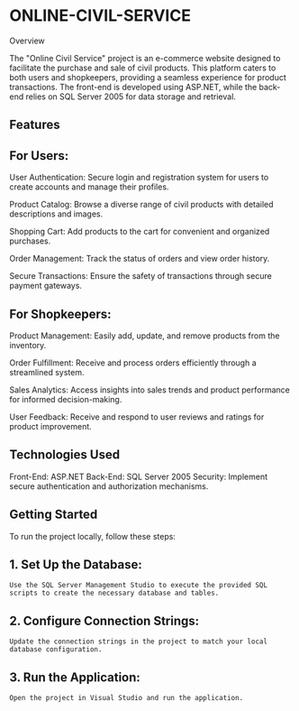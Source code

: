 # ONLINE-CIVIL-SERVICE

Overview

The "Online Civil Service" project is an e-commerce website designed to facilitate the purchase and sale of civil products. This platform caters to both users and shopkeepers, providing a seamless experience for product transactions. The front-end is developed using ASP.NET, while the back-end relies on SQL Server 2005 for data storage and retrieval.

## Features
## For Users:

User Authentication: Secure login and registration system for users to create accounts and manage their profiles.

Product Catalog: Browse a diverse range of civil products with detailed descriptions and images.

Shopping Cart: Add products to the cart for convenient and organized purchases.

Order Management: Track the status of orders and view order history.

Secure Transactions: Ensure the safety of transactions through secure payment gateways.

## For Shopkeepers:

Product Management: Easily add, update, and remove products from the inventory.

Order Fulfillment: Receive and process orders efficiently through a streamlined system.

Sales Analytics: Access insights into sales trends and product performance for informed decision-making.

User Feedback: Receive and respond to user reviews and ratings for product improvement.

## Technologies Used

Front-End: ASP.NET
Back-End: SQL Server 2005
Security: Implement secure authentication and authorization mechanisms.

## Getting Started

To run the project locally, follow these steps:

## 1. Set Up the Database:

    Use the SQL Server Management Studio to execute the provided SQL scripts to create the necessary database and tables.

## 2. Configure Connection Strings:

    Update the connection strings in the project to match your local database configuration.

## 3. Run the Application:

    Open the project in Visual Studio and run the application.
